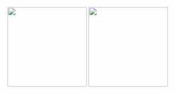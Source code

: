 <p> 
  <img height="180rem" src="https://github-readme-stats.vercel.app/api?username=emre1702&count_private=true&show_icons=true&theme=chartreuse-dark&include_all_commits=true"/>

  <img height="180rem" src="https://github-readme-stats.vercel.app/api/top-langs/?username=emre1702&langs_count=10&layout=compact&theme=chartreuse-dark&exclude_repo=Ultimate,Vio-Extended-DB"/>
</p>
